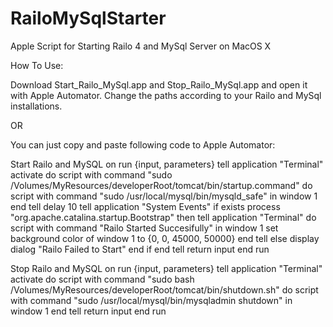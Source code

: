 RailoMySqlStarter
=================

Apple Script for Starting Railo 4 and MySql Server on MacOS X

How To Use:

Download Start_Railo_MySql.app and Stop_Railo_MySql.app and open it with Apple Automator. Change the paths according to your Railo and MySql installations.

OR

You can just copy and paste following code to Apple Automator:

Start Railo and MySQL
on run {input, parameters}
	tell application "Terminal"
		activate
		do script with command "sudo /Volumes/MyResources/developerRoot/tomcat/bin/startup.command"
		do script with command "sudo /usr/local/mysql/bin/mysqld_safe" in window 1
	end tell
	delay 10
	tell application "System Events"
		if exists process "org.apache.catalina.startup.Bootstrap" then
			tell application "Terminal"
				do script with command "Railo Started Succesifully" in window 1
				set background color of window 1 to {0, 0, 45000, 50000}
			end tell
		else
			display dialog "Railo Failed to Start"
		end if
	end tell
	return input
end run 

Stop Railo and MySQL
on run {input, parameters}
	tell application "Terminal"
		activate
		do script with command "sudo bash /Volumes/MyResources/developerRoot/tomcat/bin/shutdown.sh"
		do script with command "sudo /usr/local/mysql/bin/mysqladmin shutdown" in window 1
	end tell
	return input
end run
